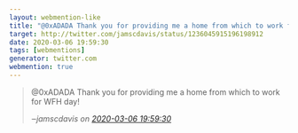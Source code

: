 ```yaml
---
layout: webmention-like
title: "@0xADADA Thank you for providing me a home from which to work for WFH day!"
target: http://twitter.com/jamscdavis/status/1236045915196198912
date: 2020-03-06 19:59:30
tags: [webmentions]
generator: twitter.com
webmention: true
---
```




<blockquote class="external-citation">
  <p>
    @0xADADA Thank you for providing me a home from which to work for WFH day!
  </p>
  <cite>‒<span class="p-author p-name">jamscdavis</span>
    on
    <a href="http://twitter.com/jamscdavis/status/1236045915196198912" rel="external nofollow" target="_blank">2020-03-06 19:59:30</a>
  </cite>
</blockquote>



